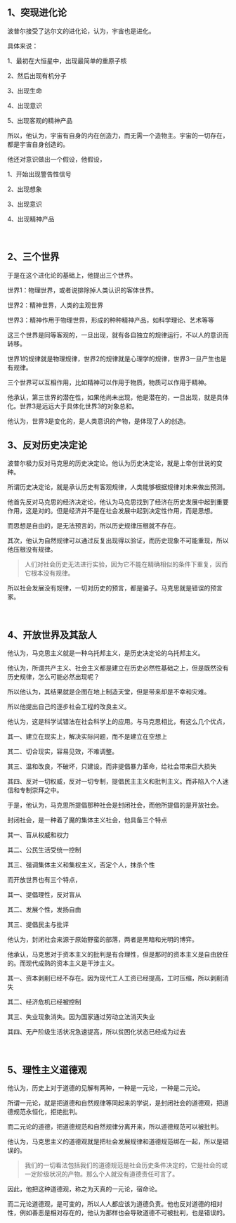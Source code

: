 <h2>1、突现进化论</h2><p>波普尔接受了达尔文的进化论，认为，宇宙也是进化。</p><p>具体来说：</p><p>1、最初在大恒星中，出现最简单的重原子核</p><p>2、然后出现有机分子</p><p>3、出现生命</p><p>4、出现意识</p><p>5、出现客观的精神产品</p><p>所以，他认为，宇宙有自身的内在创造力，而无需一个造物主。宇宙的一切存在，都是宇宙自身创造的。</p><p>他还对意识做出一个假设，他假设，</p><p>1、开始出现警告性信号</p><p>2、出现想象</p><p>3、出现意识</p><p>4、出现精神产品</p><p><br></p><h2>2、三个世界</h2><p>于是在这个进化论的基础上，他提出三个世界。</p><p>世界1：物理世界，或者说排除掉人类认识的客体世界。</p><p>世界2：精神世界，人类的主观世界</p><p>世界3：精神作用于物理世界，形成的种种精神产品，如科学理论、艺术等等</p><p>这三个世界是同等客观的，一旦出现，就有各自独立的规律运行，不以人的意识而转移。</p><p>世界1的规律就是物理规律，世界2的规律就是心理学的规律，世界3一旦产生也是有规律。</p><p>三个世界可以互相作用，比如精神可以作用于物质，物质可以作用于精神。</p><p>他承认，第三世界的潜在性，如果他尚未出现，他是潜在的，一旦出现，就是具体化。世界3是远远大于具体化世界3的对象总和。</p><p>他认为，世界3是变化的，是人类意识的产物，是体现了人的创造。</p><h2>3、反对历史决定论</h2><p>波普尔极力反对马克思的历史决定论。他认为历史决定论，就是上帝创世说的变种。</p><p>所谓历史决定论，就是承认历史有客观规律，人类能够根据规律对未来做出预测。</p><p>他首先反对马克思的经济决定论，他认为马克思找到了经济在历史发展中起到重要作用，这是对的。但是经济并不是在社会发展中起到决定性作用，而是思想。</p><p>而思想是自由的，是无法预言的，所以历史规律压根就不存在。</p><p>其次，他认为自然规律可以通过反复出现得以验证，而历史现象不可能重现，所以他压根没有规律。</p><blockquote>人们对社会历史无法进行实验，因为它不能在精确相似的条件下重复，因而它根本没有规律。</blockquote><p>所以社会发展没有规律，一切对历史的预言，都是骗子。马克思就是错误的预言家。</p><p><br></p><h2>4、开放世界及其敌人</h2><p>他认为，马克思主义就是一种乌托邦主义，是历史决定论的乌托邦主义。</p><p>他认为，所谓共产主义、社会主义都是建立在历史必然性基础之上，但是既然没有历史规律，怎么可能必然出现呢？</p><p>所以他认为，其结果就是企图在地上制造天堂，但是带来却是不幸和灾难。</p><p>所以他提出自己的逐步社会工程的改良主义。</p><p>他认为，这是科学试错法在社会科学上的应用。与马克思相比，有这么几个优点，</p><p>其一、建立在现实上，解决实际问题，而不是建立在空想上</p><p>其二、切合现实，容易见效，不难调整。</p><p>其三、温和改良，不破坏，只建设。而非提倡暴力革命，给社会带来巨大损失</p><p>其四、反对一切权威，反对一切专制，提倡民主主义和批判主义。而非陷入个人迷信和专制崇拜之中。</p><p>于是，他认为，马克思所提倡那种社会是封闭社会，而他所提倡的是开放社会。</p><p>封闭社会，是一种着了魔的集体主义社会，他具备三个特点</p><p>其一、盲从权威和权力</p><p>其二、公民生活受统一控制</p><p>其三、强调集体主义和集权主义，否定个人，抹杀个性</p><p>而开放世界也有三个特点，</p><p>其一、提倡理性，反对盲从</p><p>其二、发展个性，发扬自由</p><p>其三、提倡民主与批评</p><p>他认为，封闭社会来源于原始野蛮的部落，两者是黑暗和光明的博弈。</p><p>他承认，马克思对于资本主义的批判是有合理性，但是那时的资本主义是自由放任的。而现代成熟的资本主义是干涉主义。</p><p>其一、资本剥削已经不存在。因为现代工人工资已经提高，工时压缩，所以剥削消失</p><p>其二、经济危机已经被控制</p><p>其三、失业现象消失。因为国家通过劳动立法消灭失业</p><p>其四、无产阶级生活状况急速提高，所以贫困化状态已经成为过去</p><p><br></p><h2>5、理性主义道德观</h2><p>他认为，历史上对于道德的见解有两种，一种是一元论，一种是二元论。</p><p>所谓一元论，就是把道德和自然规律等同起来的学说，是封闭社会的道德观，把道德规范永恒化，拒绝批判。</p><p>而二元论的道德，把道德规范和自然规律分离开来，所以道德规范可以被批判。</p><p>他认为，马克思主义的道德观就是把社会发展规律和道德规范绑在一起，所以是错误的。</p><blockquote>我们的一切看法包括我们的道德规范是社会历史条件决定的，它是社会的或一定阶级状况的产物。那么个人就没有道德责任可言了。</blockquote><p>因此，他把这种道德观，称之为天真的一元论，宿命论。</p><p>而二元论道德观，是可变的，所以人人都应该为道德负责。他也反对道德的相对性，例如善恶是相对存在的，他认为那样也会导致道德不可被批判，也是错误的。</p><p></p>